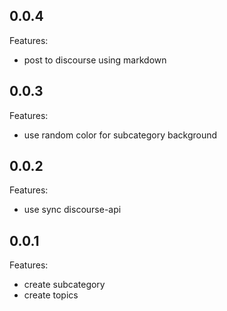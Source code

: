 ## 0.0.4

Features:

  - post to discourse using markdown

## 0.0.3

Features:

  - use random color for subcategory background

## 0.0.2

Features:

  - use sync discourse-api

## 0.0.1

Features:

  - create subcategory
  - create topics